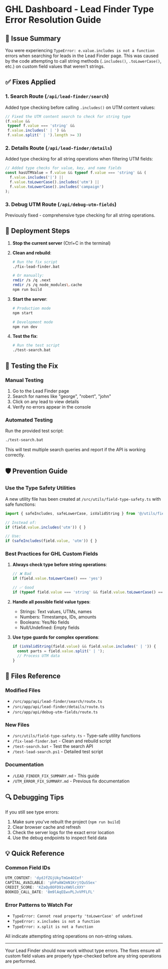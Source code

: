 # GHL Dashboard - Lead Finder Type Error Resolution Guide

## 🚨 Issue Summary
You were experiencing `TypeError: e.value.includes is not a function` errors when searching for leads in the Lead Finder page. This was caused by the code attempting to call string methods (`.includes()`, `.toLowerCase()`, etc.) on custom field values that weren't strings.

## ✅ Fixes Applied

### 1. **Search Route** (`/api/lead-finder/search`)
Added type checking before calling `.includes()` on UTM content values:
```typescript
// Fixed the UTM content search to check for string type
(f.value && 
 typeof f.value === 'string' && 
 f.value.includes(' | ') && 
 f.value.split(' | ').length >= 3)
```

### 2. **Details Route** (`/api/lead-finder/details`)
Added type checking for all string operations when filtering UTM fields:
```typescript
// Added type checks for value, key, and name fields
const hasUTMValue = f.value && typeof f.value === 'string' && (
  f.value.includes('|') || 
  f.value.toLowerCase().includes('utm') ||
  f.value.toLowerCase().includes('campaign')
);
```

### 3. **Debug UTM Route** (`/api/debug-utm-fields`)
Previously fixed - comprehensive type checking for all string operations.

## 🚀 Deployment Steps

1. **Stop the current server** (Ctrl+C in the terminal)

2. **Clean and rebuild**:
   ```bash
   # Run the fix script
   ./fix-lead-finder.bat
   
   # Or manually:
   rmdir /s /q .next
   rmdir /s /q node_modules\.cache
   npm run build
   ```

3. **Start the server**:
   ```bash
   # Production mode
   npm start
   
   # Development mode
   npm run dev
   ```

4. **Test the fix**:
   ```bash
   # Run the test script
   ./test-search.bat
   ```

## 🧪 Testing the Fix

### Manual Testing
1. Go to the Lead Finder page
2. Search for names like "george", "robert", "john"
3. Click on any lead to view details
4. Verify no errors appear in the console

### Automated Testing
Run the provided test script:
```bash
./test-search.bat
```

This will test multiple search queries and report if the API is working correctly.

## 🛡️ Prevention Guide

### Use the Type Safety Utilities
A new utility file has been created at `/src/utils/field-type-safety.ts` with safe functions:

```typescript
import { safeIncludes, safeLowerCase, isValidString } from '@/utils/field-type-safety';

// Instead of:
if (field.value.includes('utm')) { }

// Use:
if (safeIncludes(field.value, 'utm')) { }
```

### Best Practices for GHL Custom Fields

1. **Always check type before string operations**:
   ```typescript
   // ❌ Bad
   if (field.value.toLowerCase() === 'yes')
   
   // ✅ Good
   if (typeof field.value === 'string' && field.value.toLowerCase() === 'yes')
   ```

2. **Handle all possible field value types**:
   - Strings: Text values, UTMs, names
   - Numbers: Timestamps, IDs, amounts
   - Booleans: Yes/No fields
   - Null/Undefined: Empty fields

3. **Use type guards for complex operations**:
   ```typescript
   if (isValidString(field.value) && field.value.includes(' | ')) {
     const parts = field.value.split(' | ');
     // Process UTM data
   }
   ```

## 📁 Files Reference

### Modified Files
- `/src/app/api/lead-finder/search/route.ts`
- `/src/app/api/lead-finder/details/route.ts`
- `/src/app/api/debug-utm-fields/route.ts`

### New Files
- `/src/utils/field-type-safety.ts` - Type-safe utility functions
- `/fix-lead-finder.bat` - Clean and rebuild script
- `/test-search.bat` - Test the search API
- `/test-lead-search.ps1` - Detailed test script

### Documentation
- `/LEAD_FINDER_FIX_SUMMARY.md` - This guide
- `/UTM_ERROR_FIX_SUMMARY.md` - Previous fix documentation

## 🔍 Debugging Tips

If you still see type errors:
1. Make sure you've rebuilt the project (`npm run build`)
2. Clear browser cache and refresh
3. Check the server logs for the exact error location
4. Use the debug endpoints to inspect field data

## 💡 Quick Reference

### Common Field IDs
```typescript
UTM_CONTENT: 'dydJfZGjUkyTmGm4OIef'
CAPITAL_AVAILABLE: 'phPaAW2mN1KrjtQuSSex'
CREDIT_SCORE: 'KZaQy8OFD91vXWUlcXXY'
BOOKED_CALL_DATE: '8m9lAqEEwvPLJvVPFLFL'
```

### Error Patterns to Watch For
- `TypeError: Cannot read property 'toLowerCase' of undefined`
- `TypeError: x.includes is not a function`
- `TypeError: x.split is not a function`

All indicate attempting string operations on non-string values.

---

Your Lead Finder should now work without type errors. The fixes ensure all custom field values are properly type-checked before any string operations are performed.
